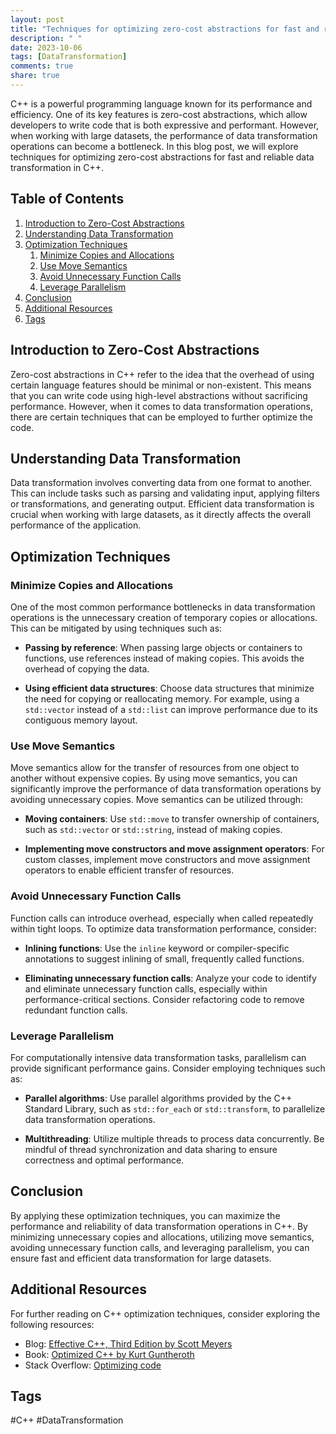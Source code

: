 ```yaml
---
layout: post
title: "Techniques for optimizing zero-cost abstractions for fast and reliable data transformation in C++"
description: " "
date: 2023-10-06
tags: [DataTransformation]
comments: true
share: true
---
```


C++ is a powerful programming language known for its performance and efficiency. One of its key features is zero-cost abstractions, which allow developers to write code that is both expressive and performant. However, when working with large datasets, the performance of data transformation operations can become a bottleneck. In this blog post, we will explore techniques for optimizing zero-cost abstractions for fast and reliable data transformation in C++.

## Table of Contents
1. [Introduction to Zero-Cost Abstractions](#introduction-to-zero-cost-abstractions)
2. [Understanding Data Transformation](#understanding-data-transformation)
3. [Optimization Techniques](#optimization-techniques)
    1. [Minimize Copies and Allocations](#minimize-copies-and-allocations)
    2. [Use Move Semantics](#use-move-semantics)
    3. [Avoid Unnecessary Function Calls](#avoid-unnecessary-function-calls)
    4. [Leverage Parallelism](#leverage-parallelism)
4. [Conclusion](#conclusion)
5. [Additional Resources](#additional-resources)
6. [Tags](#tags)

## Introduction to Zero-Cost Abstractions

Zero-cost abstractions in C++ refer to the idea that the overhead of using certain language features should be minimal or non-existent. This means that you can write code using high-level abstractions without sacrificing performance. However, when it comes to data transformation operations, there are certain techniques that can be employed to further optimize the code.

## Understanding Data Transformation

Data transformation involves converting data from one format to another. This can include tasks such as parsing and validating input, applying filters or transformations, and generating output. Efficient data transformation is crucial when working with large datasets, as it directly affects the overall performance of the application.

## Optimization Techniques

### Minimize Copies and Allocations

One of the most common performance bottlenecks in data transformation operations is the unnecessary creation of temporary copies or allocations. This can be mitigated by using techniques such as:

- **Passing by reference**: When passing large objects or containers to functions, use references instead of making copies. This avoids the overhead of copying the data.

- **Using efficient data structures**: Choose data structures that minimize the need for copying or reallocating memory. For example, using a `std::vector` instead of a `std::list` can improve performance due to its contiguous memory layout.

### Use Move Semantics

Move semantics allow for the transfer of resources from one object to another without expensive copies. By using move semantics, you can significantly improve the performance of data transformation operations by avoiding unnecessary copies. Move semantics can be utilized through:

- **Moving containers**: Use `std::move` to transfer ownership of containers, such as `std::vector` or `std::string`, instead of making copies.

- **Implementing move constructors and move assignment operators**: For custom classes, implement move constructors and move assignment operators to enable efficient transfer of resources.

### Avoid Unnecessary Function Calls

Function calls can introduce overhead, especially when called repeatedly within tight loops. To optimize data transformation performance, consider:

- **Inlining functions**: Use the `inline` keyword or compiler-specific annotations to suggest inlining of small, frequently called functions.

- **Eliminating unnecessary function calls**: Analyze your code to identify and eliminate unnecessary function calls, especially within performance-critical sections. Consider refactoring code to remove redundant function calls.

### Leverage Parallelism

For computationally intensive data transformation tasks, parallelism can provide significant performance gains. Consider employing techniques such as:

- **Parallel algorithms**: Use parallel algorithms provided by the C++ Standard Library, such as `std::for_each` or `std::transform`, to parallelize data transformation operations.

- **Multithreading**: Utilize multiple threads to process data concurrently. Be mindful of thread synchronization and data sharing to ensure correctness and optimal performance.

## Conclusion

By applying these optimization techniques, you can maximize the performance and reliability of data transformation operations in C++. By minimizing unnecessary copies and allocations, utilizing move semantics, avoiding unnecessary function calls, and leveraging parallelism, you can ensure fast and efficient data transformation for large datasets.

## Additional Resources

For further reading on C++ optimization techniques, consider exploring the following resources:

- Blog: [Effective C++, Third Edition by Scott Meyers](https://www.aristeia.com/book.html)
- Book: [Optimized C++ by Kurt Guntheroth](https://www.oreilly.com/library/view/optimized-c/9781491922035/)
- Stack Overflow: [Optimizing code](https://stackoverflow.com/questions/1034341/optimizing-code)

## Tags

#C++ #DataTransformation